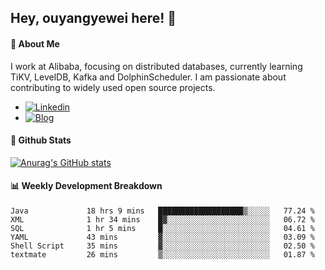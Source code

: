 ## Hey, ouyangyewei here! :wave:

#### :rocket: About Me
I work at Alibaba, focusing on distributed databases, currently learning TiKV, LevelDB, Kafka and DolphinScheduler. I am passionate about contributing to widely used open source projects.

- [![Linkedin](https://img.shields.io/badge/LinkedIn-ouyangyewei-blue)](https://www.linkedin.com/in/ouyangyewei/)
- [![Blog](https://img.shields.io/badge/Blog-yeweiouyang-orange)](https://blog.csdn.net/yeweiouyang)

#### :star2: Github Stats
[![Anurag's GitHub stats](https://github-readme-stats.vercel.app/api?username=ouyangyewei&show_icons=true&cache_seconds=3600&theme=tokyonight)](https://github.com/anuraghazra/github-readme-stats)

#### :bar_chart: Weekly Development Breakdown
<!--START_SECTION:waka-->

```text
Java             18 hrs 9 mins   ███████████████████▒░░░░░   77.24 %
XML              1 hr 34 mins    █▓░░░░░░░░░░░░░░░░░░░░░░░   06.72 %
SQL              1 hr 5 mins     █░░░░░░░░░░░░░░░░░░░░░░░░   04.61 %
YAML             43 mins         ▓░░░░░░░░░░░░░░░░░░░░░░░░   03.09 %
Shell Script     35 mins         ▓░░░░░░░░░░░░░░░░░░░░░░░░   02.50 %
textmate         26 mins         ▒░░░░░░░░░░░░░░░░░░░░░░░░   01.87 %
```

<!--END_SECTION:waka-->
